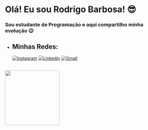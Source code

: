 
# **Olá! Eu sou Rodrigo Barbosa!** 😎
 ### Sou estudante de Programação e aqui compartilho minha evolução 😉
-  ##  **Minhas Redes:**

     [![Instagram](https://img.shields.io/badge/Instagram-ff2e00?style=for-the-badge&logo=instagram&logoColor=white)](https://www.instagram.com/rodrigo.barb0sa/) 
     [![Linkedin](https://img.shields.io/badge/LinkedIn-0077B5?style=for-the-badge&logo=linkedin&logoColor=white)](https://www.linkedin.com/in/rodrigoo-barbosaa/)
     [![Gmail](https://img.shields.io/badge/Gmail-D14836?style=for-the-badge&logo=gmail&logoColor=white)](mailto:contato.rodrigoo.barbosaa@gmail.com)


 <br>
<div align="">
  <a href="https://github.com/drigoBarbosa">
  <img height="180em" src="https://github-readme-stats.vercel.app/api?username=drigoBarbosa&show_icons=true&theme=chartreuse-dark&include_all_commits=true&count_private=true"/>
</div>
